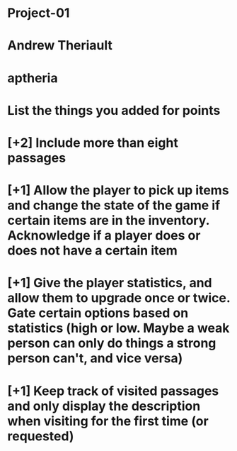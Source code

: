 # Project-01

# Andrew Theriault

# aptheria

# List the things you added for points
# [+2] Include more than eight passages
#    [+1] Allow the player to pick up items and change the state of the game if certain items are in the inventory. Acknowledge if a player does or does not have a certain item
#    [+1] Give the player statistics, and allow them to upgrade once or twice. Gate certain options based on statistics (high or low. Maybe a weak person can only do things a strong person can't, and vice versa)
#    [+1] Keep track of visited passages and only display the description when visiting for the first time (or requested)